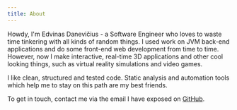 ```yaml
---
title: About
---
```


[GitHub]: https://github.com/Edvinas01 "My GitHub profile"

Howdy, I'm Edvinas Danevičius - a Software Engineer who loves to waste time tinkering with all kinds of random things. I used work on JVM back-end applications and do some front-end web development from time to time. However, now I make interactive, real-time 3D applications and other cool looking things, such as virtual reality simulations and video games.

I like clean, structured and tested code. Static analysis and automation tools which help me to stay on this path are my best friends.

To get in touch, contact me via the email I have exposed on [GitHub].
